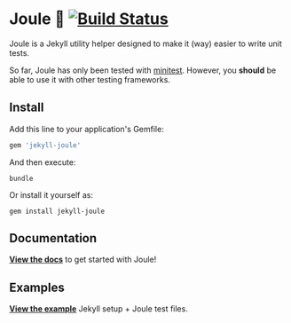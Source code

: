 # Joule 🔸 [![Build Status](https://travis-ci.org/helpscout/jekyll-joule.svg?branch=master)](https://travis-ci.org/helpscout/jekyll-joule)

Joule is a Jekyll utility helper designed to make it (way) easier to write unit tests.

So far, Joule has only been tested with [minitest](https://github.com/seattlerb/minitest). However, you **should** be able to use it with other testing frameworks.


## Install

Add this line to your application's Gemfile:

```ruby
gem 'jekyll-joule'
```

And then execute:
```
bundle
```

Or install it yourself as:
```
gem install jekyll-joule
```


## Documentation

**[View the docs](https://github.com/helpscout/jekyll-joule/blob/master/docs/introduction.md)** to get started with Joule!


## Examples

**[View the example](https://github.com/helpscout/jekyll-joule/tree/master/examples)** Jekyll setup + Joule test files.
